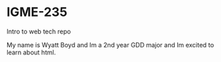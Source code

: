 # IGME-235
Intro to web tech repo

My name is Wyatt Boyd and Im a 2nd year GDD major and Im excited to learn about html.
